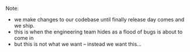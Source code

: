 <!-- .slide: data-background-image="/images/flood.gif" -->

Note:

- we make changes to our codebase until finally release day comes and we ship.
- this is when the engineering team hides as a flood of bugs is about to come in
- but this is not what we want – instead we want this…
